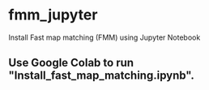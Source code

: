 # fmm_jupyter
Install Fast map matching (FMM) using Jupyter Notebook

## Use Google Colab to run "Install_fast_map_matching.ipynb".
